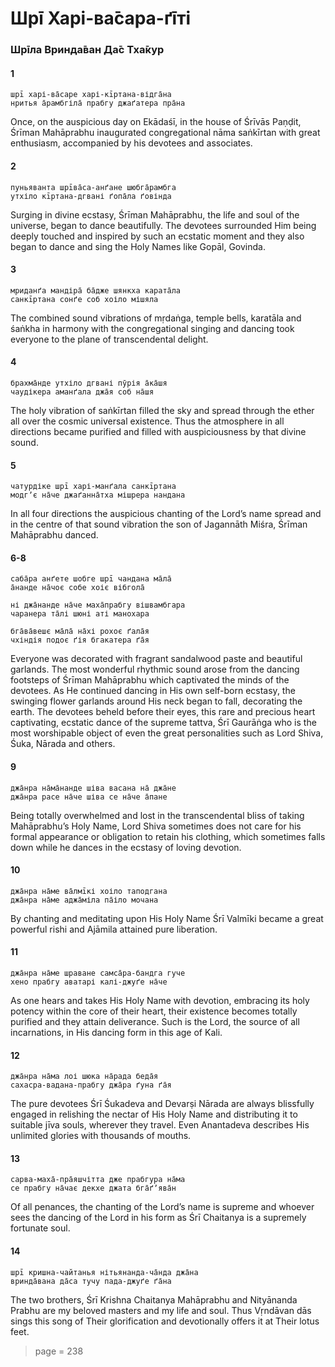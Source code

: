 # Шрī Харі-ва̄сара-ґīті

### Шрīла Вринда̄ван Да̄с Тха̄кур

#### 1

    шрī харі-ва̄саре харі-кīртана-відга̄на
    нритья а̄рамбгіла̄ прабгу джаґатера пра̄на

Once, on the auspicious day on Ekādaśī, in the house of Śrīvās Paṇḍit, Śrīman Mahāprabhu inaugurated congregational nāma saṅkīrtan with great enthusiasm, accompanied by his devotees and associates.

#### 2

    пуньяванта шрīва̄са-анґане шюбга̄рамбга
    утхіло кīртана-дгвані ґопа̄ла ґовінда

Surging in divine ecstasy, Śrīman Mahāprabhu, the life and soul of the universe, began to dance beautifully. The devotees surrounded Him being deeply touched and inspired by such an ecstatic moment and they also began to dance and sing the Holy Names like Gopāl, Govinda.

#### 3

    мриданґа мандіра̄ ба̄дже шянкха карата̄ла
    санкīртана сонґе соб хоіло мішяла

The combined sound vibrations of mṛdaṅga, temple bells, karatāla and śaṅkha in harmony with the congregational singing and dancing took everyone to the plane of transcendental delight.

#### 4

    брахма̄нде утхіло дгвані пӯрія а̄ка̄шя
    чаудікера аманґала джа̄я соб на̄шя

The holy vibration of saṅkīrtan filled the sky and spread through the ether all over the cosmic universal existence. Thus the atmosphere in all directions became purified and filled with auspiciousness by that divine sound.

#### 5

    чатурдіке шрī харі-манґала санкīртана
    модгʼє на̄че джаґанна̄тха мішрера нандана

In all four directions the auspicious chanting of the Lord’s name spread and in the centre of that sound vibration the son of Jagannāth Miśra, Śrīman Mahāprabhu danced.

#### 6-8

    саба̄ра анґете шобге шрī чандана ма̄ла̄
    а̄нанде на̄чоє собе хоіє вібгола̄

    ні джа̄нанде на̄че маха̄прабгу вішвамбгара
    чаранера та̄лі шюні аті манохара

    бга̄ва̄вешє ма̄ла̄ на̄хі рохоє ґала̄я
    чхіндія подоє ґія бгакатера ґа̄я

Everyone was decorated with fragrant sandalwood paste and beautiful garlands. The most wonderful rhythmic sound arose from the dancing footsteps of Śrīman Mahāprabhu which captivated the minds of the devotees. As He continued dancing in His own self-born ecstasy, the swinging flower garlands around His neck began to fall, decorating the earth. The devotees beheld before their eyes, this rare and precious heart captivating, ecstatic dance of the supreme tattva, Śrī Gaurāṅga who is the most worshipable object of even the great personalities such as Lord Shiva, Śuka, Nārada and others.

#### 9

    джа̄нра на̄ма̄нанде шіва васана на̄ джа̄не
    джа̄нра расе на̄че шіва се на̄че а̄пане

Being totally overwhelmed and lost in the transcendental bliss of taking Mahāprabhu’s Holy Name, Lord Shiva sometimes does not care for his formal appearance or obligation to retain his clothing, which sometimes falls down while he dances in the ecstasy of loving devotion.

#### 10

    джа̄нра на̄ме ва̄лмīкі хоіло таподгана
    джа̄нра на̄ме аджа̄міла па̄іло мочана

By chanting and meditating upon His Holy Name Śrī Valmīki became a great powerful rishi and Ajāmila attained pure liberation.

#### 11

    джа̄нра на̄ме шраване самса̄ра-бандга гуче
    хено прабгу аватарі калі-джуґе на̄че

As one hears and takes His Holy Name with devotion, embracing its holy potency within the core of their heart, their existence becomes totally purified and they attain deliverance. Such is the Lord, the source of all incarnations, in His dancing form in this age of Kali.

#### 12

    джа̄нра на̄ма лоі шюка на̄рада беда̄я
    сахасра-вадана-прабгу джа̄ра ґуна ґа̄я

The pure devotees Śrī Śukadeva and Devarṣi Nārada are always blissfully engaged in relishing the nectar of His Holy Name and distributing it to suitable jīva souls, wherever they travel. Even Anantadeva describes His unlimited glories with thousands of mouths.

#### 13

    сарва-маха̄-пра̄яшчітта дже прабгура на̄ма
    се прабгу на̄чає декхе джата бга̄ґʼява̄н

Of all penances, the chanting of the Lord’s name is supreme and whoever sees the dancing of the Lord in his form as Śrī Chaitanya is a supremely fortunate soul.

#### 14

    шрī кришна-чайтанья нітьянанда-ча̄нда джа̄на
    вринда̄вана да̄са тучу пада-джуґе ґа̄на

The two brothers, Śrī Krishna Chaitanya Mahāprabhu and Nityānanda Prabhu are my beloved masters and my life and soul. Thus Vṛndāvan dās sings this song of Their glorification and devotionally offers it at Their lotus feet.


> page = 238